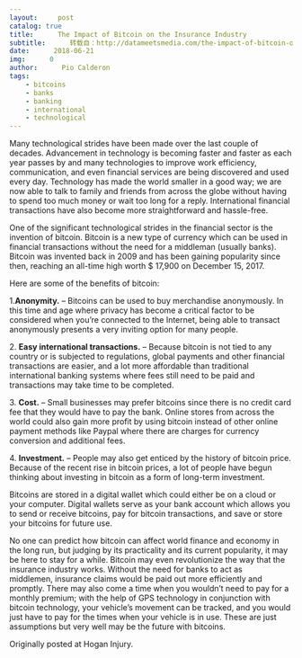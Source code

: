 ```yaml
---
layout:     post
catalog: true
title:      The Impact of Bitcoin on the Insurance Industry
subtitle:      转载自：http://datameetsmedia.com/the-impact-of-bitcoin-on-the-insurance-industry/
date:      2018-06-21
img:      0
author:      Pio Calderon
tags:
    - bitcoins
    - banks
    - banking
    - international
    - technological
---
```






Many technological strides have been made over the last couple of decades. Advancement in technology is becoming faster and faster as each year passes by and many technologies to improve work efficiency, communication, and even financial services are being discovered and used every day. Technology has made the world smaller in a good way; we are now able to talk to family and friends from across the globe without having to spend too much money or wait too long for a reply. International financial transactions have also become more straightforward and hassle-free.

One of the significant technological strides in the financial sector is the invention of bitcoin. Bitcoin is a new type of currency which can be used in financial transactions without the need for a middleman (usually banks). Bitcoin was invented back in 2009 and has been gaining popularity since then, reaching an all-time high worth $ 17,900 on December 15, 2017.

Here are some of the benefits of bitcoin:

1.**Anonymity.** – Bitcoins can be used to buy merchandise anonymously. In this time and age where privacy has become a critical factor to be considered when you’re connected to the Internet, being able to transact anonymously presents a very inviting option for many people.

2. **Easy international transactions.** – Because bitcoin is not tied to any country or is subjected to regulations, global payments and other financial transactions are easier, and a lot more affordable than traditional international banking systems where fees still need to be paid and transactions may take time to be completed.





3. **Cost.** – Small businesses may prefer bitcoins since there is no credit card fee that they would have to pay the bank. Online stores from across the world could also gain more profit by using bitcoin instead of other online payment methods like Paypal where there are charges for currency conversion and additional fees.

4. **Investment.** – People may also get enticed by the history of bitcoin price. Because of the recent rise in bitcoin prices, a lot of people have begun thinking about investing in bitcoin as a form of long-term investment.

Bitcoins are stored in a digital wallet which could either be on a cloud or your computer. Digital wallets serve as your bank account which allows you to send or receive bitcoins, pay for bitcoin transactions, and save or store your bitcoins for future use.

No one can predict how bitcoin can affect world finance and economy in the long run, but judging by its practicality and its current popularity, it may be here to stay for a while. Bitcoin may even revolutionize the way that the insurance industry works. Without the need for banks to act as middlemen, insurance claims would be paid out more efficiently and promptly. There may also come a time when you wouldn’t need to pay for a monthly premium; with the help of GPS technology in conjunction with bitcoin technology, your vehicle’s movement can be tracked, and you would just have to pay for the times when your vehicle is in use. These are just assumptions but very well may be the future with bitcoins.





Originally posted at Hogan Injury.

